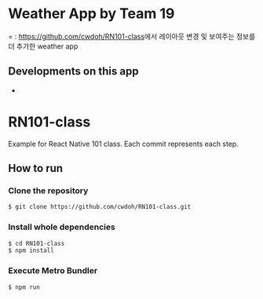 # Weather App by Team 19
=
: <https://github.com/cwdoh/RN101-class>에서 레이아웃 변경 및 보여주는 정보를 더 추가한 weather app

## Developments on this app
-


# RN101-class

Example for React Native 101 class. Each commit represents each step.

## How to run

### Clone the repository

```bash
$ git clone https://github.com/cwdoh/RN101-class.git
```

### Install whole dependencies

```bash
$ cd RN101-class
$ npm install
```

### Execute Metro Bundler

```bash
$ npm run
```
